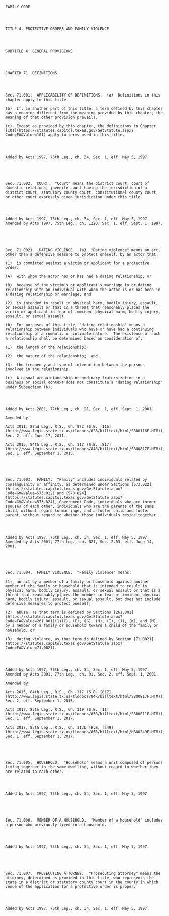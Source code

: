 ﻿
    
    
    	
    					
    
    
    FAMILY CODE
    
      
    
    
    TITLE 4. PROTECTIVE ORDERS AND FAMILY VIOLENCE
    
      
    
    
    SUBTITLE A. GENERAL PROVISIONS
    
      
    
    
    CHAPTER 71. DEFINITIONS
    
      
    
    
    Sec. 71.001.  APPLICABILITY OF DEFINITIONS.  (a)  Definitions in this chapter apply to this title.
    
    (b)  If, in another part of this title, a term defined by this chapter has a meaning different from the meaning provided by this chapter, the meaning of that other provision prevails.
    
    (c)  Except as provided by this chapter, the definitions in Chapter [101](https://statutes.capitol.texas.gov/GetStatute.aspx?Code=FA&Value=101) apply to terms used in this title.
    
    
    
    
    Added by Acts 1997, 75th Leg., ch. 34, Sec. 1, eff. May 5, 1997.
    
    
    
    
    
    Sec. 71.002.  COURT.  "Court" means the district court, court of domestic relations, juvenile court having the jurisdiction of a district court, statutory county court, constitutional county court, or other court expressly given jurisdiction under this title.
    
    
    
    
    Added by Acts 1997, 75th Leg., ch. 34, Sec. 1, eff. May 5, 1997.  Amended by Acts 1997, 75th Leg., ch. 1220, Sec. 1, eff. Sept. 1, 1997.
    
    
    
    
    
    Sec. 71.0021.  DATING VIOLENCE.  (a)  "Dating violence" means an act, other than a defensive measure to protect oneself, by an actor that:
    
    (1)  is committed against a victim or applicant for a protective order:
    
    (A)  with whom the actor has or has had a dating relationship; or
    
    (B)  because of the victim's or applicant's marriage to or dating relationship with an individual with whom the actor is or has been in a dating relationship or marriage; and
    
    (2)  is intended to result in physical harm, bodily injury, assault, or sexual assault or that is a threat that reasonably places the victim or applicant in fear of imminent physical harm, bodily injury, assault, or sexual assault.
    
    (b)  For purposes of this title, "dating relationship" means a relationship between individuals who have or have had a continuing relationship of a romantic or intimate nature.  The existence of such a relationship shall be determined based on consideration of:
    
    (1)  the length of the relationship;
    
    (2)  the nature of the relationship;  and
    
    (3)  the frequency and type of interaction between the persons involved in the relationship.
    
    (c)  A casual acquaintanceship or ordinary fraternization in a business or social context does not constitute a "dating relationship" under Subsection (b).
    
    
    
    
    Added by Acts 2001, 77th Leg., ch. 91, Sec. 1, eff. Sept. 1, 2001.
    
    Amended by: 
    
    Acts 2011, 82nd Leg., R.S., Ch. 872 (S.B. [116](http://www.legis.state.tx.us/tlodocs/82R/billtext/html/SB00116F.HTM)), Sec. 2, eff. June 17, 2011.
    
    Acts 2015, 84th Leg., R.S., Ch. 117 (S.B. [817](http://www.legis.state.tx.us/tlodocs/84R/billtext/html/SB00817F.HTM)), Sec. 1, eff. September 1, 2015.
    
    
    
    
    
    Sec. 71.003.  FAMILY.  "Family" includes individuals related by consanguinity or affinity, as determined under Sections [573.022](https://statutes.capitol.texas.gov/GetStatute.aspx?Code=GV&Value=573.022) and [573.024](https://statutes.capitol.texas.gov/GetStatute.aspx?Code=GV&Value=573.024), Government Code, individuals who are former spouses of each other, individuals who are the parents of the same child, without regard to marriage, and a foster child and foster parent, without regard to whether those individuals reside together.
    
    
    
    
    Added by Acts 1997, 75th Leg., ch. 34, Sec. 1, eff. May 5, 1997.  Amended by Acts 2001, 77th Leg., ch. 821, Sec. 2.03, eff. June 14, 2001.
    
    
    
    
    
    Sec. 71.004.  FAMILY VIOLENCE.  "Family violence" means:
    
    (1)  an act by a member of a family or household against another member of the family or household that is intended to result in physical harm, bodily injury, assault, or sexual assault or that is a threat that reasonably places the member in fear of imminent physical harm, bodily injury, assault, or sexual assault, but does not include defensive measures to protect oneself;
    
    (2)  abuse, as that term is defined by Sections [261.001](https://statutes.capitol.texas.gov/GetStatute.aspx?Code=FA&Value=261.001)(1)(C), (E), (G), (H), (I), (J), (K), and (M), by a member of a family or household toward a child of the family or household; or
    
    (3)  dating violence, as that term is defined by Section [71.0021](https://statutes.capitol.texas.gov/GetStatute.aspx?Code=FA&Value=71.0021).
    
    
    
    
    Added by Acts 1997, 75th Leg., ch. 34, Sec. 1, eff. May 5, 1997.  Amended by Acts 2001, 77th Leg., ch. 91, Sec. 2, eff. Sept. 1, 2001.
    
    Amended by: 
    
    Acts 2015, 84th Leg., R.S., Ch. 117 (S.B. [817](http://www.legis.state.tx.us/tlodocs/84R/billtext/html/SB00817F.HTM)), Sec. 2, eff. September 1, 2015.
    
    Acts 2017, 85th Leg., R.S., Ch. 319 (S.B. [11](http://www.legis.state.tx.us/tlodocs/85R/billtext/html/SB00011F.HTM)), Sec. 1, eff. September 1, 2017.
    
    Acts 2017, 85th Leg., R.S., Ch. 1136 (H.B. [249](http://www.legis.state.tx.us/tlodocs/85R/billtext/html/HB00249F.HTM)), Sec. 1, eff. September 1, 2017.
    
    
    
    
    
    Sec. 71.005.  HOUSEHOLD.  "Household" means a unit composed of persons living together in the same dwelling, without regard to whether they are related to each other.
    
    
    
    
    Added by Acts 1997, 75th Leg., ch. 34, Sec. 1, eff. May 5, 1997.
    
    
    
    
    
    Sec. 71.006.  MEMBER OF A HOUSEHOLD.  "Member of a household" includes a person who previously lived in a household.
    
    
    
    
    Added by Acts 1997, 75th Leg., ch. 34, Sec. 1, eff. May 5, 1997.
    
    
    
    
    
    Sec. 71.007.  PROSECUTING ATTORNEY.  "Prosecuting attorney" means the attorney, determined as provided in this title, who represents the state in a district or statutory county court in the county in which venue of the application for a protective order is proper.
    
    
    
    
    Added by Acts 1997, 75th Leg., ch. 34, Sec. 1, eff. May 5, 1997.
    
    
    
    
    				
